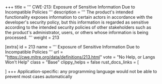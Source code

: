 +++
title = '''
CWE-213: Exposure of Sensitive Information Due to Incompatible Policies
'''
description	= '''
The product's intended functionality exposes information to certain actors in accordance with the developer's security policy, but this information is regarded as sensitive according to the intended security policies of other stakeholders such as the product's administrator, users, or others whose information is being processed.
'''
weight = 213

[extra]
id = 213
name = '''
Exposure of Sensitive Information Due to Incompatible Policies
'''
url = "https://cwe.mitre.org/data/definitions/213.html"
vote = "No Help, or Langs Won't Help"
class = "Base"
clippy_helps = false
rust_docs_links = [
	
]
+++
Application-specific: any programming language would not be able to prevent most cases automatically